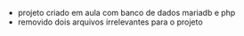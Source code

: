 - projeto criado em aula com banco de dados mariadb e php
- removido dois arquivos irrelevantes para o projeto